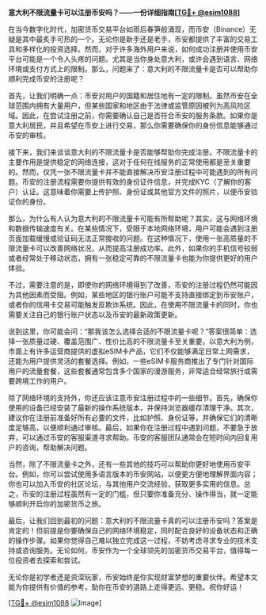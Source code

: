 **意大利不限流量卡可以注册币安吗？——一份详细指南[[TG💪+ @esim1088](https://t.me/s/esim1088)]**

在当今数字化时代，加密货币交易平台如雨后春笋般涌现，而币安（Binance）无疑是其中最炙手可热的一个。无论你是新手还是老手，币安都提供了丰富的交易工具和多样化的投资选择。然而，对于许多海外用户来说，如何成功注册并使用币安平台可能是一个令人头疼的问题。尤其是当你身处意大利，或许会遇到语言、网络环境或支付方式上的限制。那么，问题来了：意大利的不限流量卡是否可以帮助你顺利完成币安的注册呢？

首先，让我们明确一点：币安对用户的国籍和居住地有一定的限制。虽然币安在全球范围内拥有大量用户，但某些国家和地区由于法律或监管原因被列为高风险区域。因此，在尝试注册之前，你需要确认自己是否符合币安的服务条款。如果你是意大利居民，并且希望在币安上进行交易，那么你需要确保你的身份信息能够通过币安的审核。

接下来，我们来谈谈意大利的不限流量卡是否能够帮助你完成注册。不限流量卡的主要作用是提供稳定的网络连接，这对于任何在线服务的正常使用都是至关重要的。然而，仅凭一张不限流量卡并不能直接解决币安注册过程中可能遇到的所有问题。币安的注册流程需要你提供有效的身份证件信息，并完成KYC（了解你的客户）认证。这意味着你需要上传护照、身份证或其他官方文件的照片，以便币安验证你的身份。

那么，为什么有人认为意大利的不限流量卡可能有所帮助呢？其实，这与网络环境和数据传输速度有关。在某些情况下，受限于本地网络环境，用户可能会遇到注册页面加载缓慢或验证码无法正常接收的问题。在这种情况下，使用一张高质量的不限流量卡可以改善网络状况，从而提高注册成功率。此外，如果你的手机信号较弱或者经常处于移动状态，拥有一张稳定可靠的不限流量卡也能为你提供更好的用户体验。

不过，需要注意的是，即使你的网络环境得到了改善，币安的注册过程仍然可能因为其他因素而受阻。例如，某些地区的银行账户可能不支持直接绑定到币安账户，或者你的信用卡交易可能触发反欺诈系统。因此，在使用不限流量卡的同时，你也需要关注自己的银行账户状态以及币安的最新政策更新。

说到这里，你可能会问：“那我该怎么选择合适的不限流量卡呢？”答案很简单：选择一张质量过硬、覆盖范围广、性价比高的不限流量卡至关重要。以意大利为例，市面上有许多运营商提供的虚拟eSIM卡产品，它们不仅能够满足日常上网需求，还能为用户提供灵活的套餐选择。例如，一些eSIM卡服务商推出了专门针对国际用户的流量套餐，这些套餐通常包含多个国家的漫游服务，非常适合经常旅行或需要跨境工作的用户。

除了网络环境的支持外，你还应该注意币安注册过程中的一些细节。首先，确保你使用的设备已经安装了最新的操作系统版本，并保持浏览器缓存清理干净。其次，建议你在注册前准备好所有必要的文件，比如护照、身份证等，并确保它们的清晰度足够高，以便顺利通过审核。最后，如果你在注册过程中遇到问题，不要急于放弃，可以通过币安的客服渠道寻求帮助。币安的客服团队通常会在短时间内回复用户的咨询，帮助解决问题。

当然，除了不限流量卡之外，还有一些其他的技巧可以帮助你更好地使用币安平台。例如，你可以尝试使用多语言版本的币安网站，以便更方便地理解界面内容；你也可以加入币安的社区论坛，与其他用户交流经验，获取更多实用的信息。总之，币安的注册过程虽然有一定的门槛，但只要你准备充分、操作得当，就一定能够顺利开启你的加密货币之旅。

最后，让我们回到最初的问题：意大利的不限流量卡真的可以注册币安吗？答案是肯定的！但前提是你要确保自己的网络环境稳定，同时配合良好的设备状态和正确的操作步骤。如果你觉得自己难以独立完成这一过程，不妨考虑寻求专业的技术支持或咨询服务。无论如何，币安作为一个全球领先的加密货币交易平台，值得每一位投资者去探索和尝试。

无论你是初学者还是资深玩家，币安始终是你实现财富梦想的重要伙伴。希望本文能为你提供有价值的参考，助你在币安的道路上走得更远、更稳。祝你好运！

[[TG💪+ @esim1088](https://t.me/s/esim1088) ![Image](https://i.postimg.cc/4NQfJmqS/Snipaste-2025-05-13-00-14-12.png)]